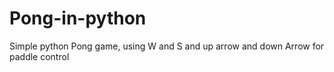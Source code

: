 # Pong-in-python
Simple python Pong game, using W and S and up arrow and down Arrow for paddle control
